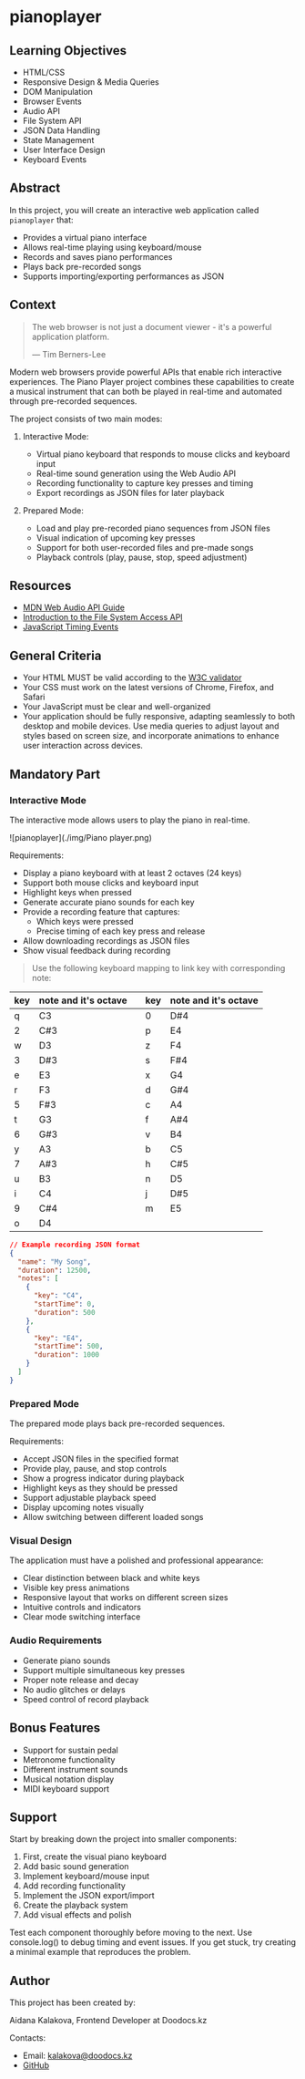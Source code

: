 # pianoplayer

## Learning Objectives

- HTML/CSS
- Responsive Design & Media Queries
- DOM Manipulation
- Browser Events
- Audio API
- File System API
- JSON Data Handling
- State Management
- User Interface Design
- Keyboard Events

## Abstract

In this project, you will create an interactive web application called `pianoplayer` that:

- Provides a virtual piano interface
- Allows real-time playing using keyboard/mouse
- Records and saves piano performances
- Plays back pre-recorded songs
- Supports importing/exporting performances as JSON

## Context

> The web browser is not just a document viewer - it's a powerful application platform.
>
> — Tim Berners-Lee

Modern web browsers provide powerful APIs that enable rich interactive experiences. The Piano Player project combines these capabilities to create a musical instrument that can both be played in real-time and automated through pre-recorded sequences.

The project consists of two main modes:

1. Interactive Mode:

   - Virtual piano keyboard that responds to mouse clicks and keyboard input
   - Real-time sound generation using the Web Audio API
   - Recording functionality to capture key presses and timing
   - Export recordings as JSON files for later playback

2. Prepared Mode:
   - Load and play pre-recorded piano sequences from JSON files
   - Visual indication of upcoming key presses
   - Support for both user-recorded files and pre-made songs
   - Playback controls (play, pause, stop, speed adjustment)

## Resources

- [MDN Web Audio API Guide](https://developer.mozilla.org/en-US/docs/Web/API/Web_Audio_API)
- [Introduction to the File System Access API](https://web.dev/file-system-access/)
- [JavaScript Timing Events](https://www.w3schools.com/js/js_timing.asp)

## General Criteria

- Your HTML MUST be valid according to the [W3C validator](https://validator.w3.org)
- Your CSS must work on the latest versions of Chrome, Firefox, and Safari
- Your JavaScript must be clear and well-organized
- Your application should be fully responsive, adapting seamlessly to both desktop and mobile devices. Use media queries to adjust layout and styles based on screen size, and incorporate animations to enhance user interaction across devices.

## Mandatory Part

### Interactive Mode

The interactive mode allows users to play the piano in real-time.

![pianoplayer](./img/Piano player.png)

Requirements:

- Display a piano keyboard with at least 2 octaves (24 keys)
- Support both mouse clicks and keyboard input
- Highlight keys when pressed
- Generate accurate piano sounds for each key
- Provide a recording feature that captures:
  - Which keys were pressed
  - Precise timing of each key press and release
- Allow downloading recordings as JSON files
- Show visual feedback during recording

> Use the following keyboard mapping to link key with corresponding note:

| key | note and it's octave |     | key | note and it's octave |
| --- | -------------------- | --- | --- | -------------------- |
| q   | C3                   |     | 0   | D#4                  |
| 2   | C#3                  |     | p   | E4                   |
| w   | D3                   |     | z   | F4                   |
| 3   | D#3                  |     | s   | F#4                  |
| e   | E3                   |     | x   | G4                   |
| r   | F3                   |     | d   | G#4                  |
| 5   | F#3                  |     | c   | A4                   |
| t   | G3                   |     | f   | A#4                  |
| 6   | G#3                  |     | v   | B4                   |
| y   | A3                   |     | b   | C5                   |
| 7   | A#3                  |     | h   | C#5                  |
| u   | B3                   |     | n   | D5                   |
| i   | C4                   |     | j   | D#5                  |
| 9   | C#4                  |     | m   | E5                   |
| o   | D4                   |     |     |                      |

```json
// Example recording JSON format
{
  "name": "My Song",
  "duration": 12500,
  "notes": [
    {
      "key": "C4",
      "startTime": 0,
      "duration": 500
    },
    {
      "key": "E4",
      "startTime": 500,
      "duration": 1000
    }
  ]
}
```

### Prepared Mode

The prepared mode plays back pre-recorded sequences.

Requirements:

- Accept JSON files in the specified format
- Provide play, pause, and stop controls
- Show a progress indicator during playback
- Highlight keys as they should be pressed
- Support adjustable playback speed
- Display upcoming notes visually
- Allow switching between different loaded songs

### Visual Design

The application must have a polished and professional appearance:

- Clear distinction between black and white keys
- Visible key press animations
- Responsive layout that works on different screen sizes
- Intuitive controls and indicators
- Clear mode switching interface

### Audio Requirements

- Generate piano sounds
- Support multiple simultaneous key presses
- Proper note release and decay
- No audio glitches or delays
- Speed control of record playback

## Bonus Features

- Support for sustain pedal
- Metronome functionality
- Different instrument sounds
- Musical notation display
- MIDI keyboard support

## Support

Start by breaking down the project into smaller components:

1. First, create the visual piano keyboard
2. Add basic sound generation
3. Implement keyboard/mouse input
4. Add recording functionality
5. Implement the JSON export/import
6. Create the playback system
7. Add visual effects and polish

Test each component thoroughly before moving to the next. Use console.log() to debug timing and event issues. If you get stuck, try creating a minimal example that reproduces the problem.

## Author

This project has been created by:

Aidana Kalakova, Frontend Developer at Doodocs.kz

Contacts:

- Email: kalakova@doodocs.kz
- [GitHub](https://github.com/aidana-bk)
